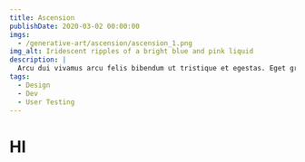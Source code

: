 ```yaml
---
title: Ascension
publishDate: 2020-03-02 00:00:00
imgs:
  - /generative-art/ascension/ascension_1.png
img_alt: Iridescent ripples of a bright blue and pink liquid
description: |
  Arcu dui vivamus arcu felis bibendum ut tristique et egestas. Eget gravida cum sociis natoque penatibus. Cras fermentum odio eu feugiat pretium nibh!
tags:
  - Design
  - Dev
  - User Testing
---
```


# HI
